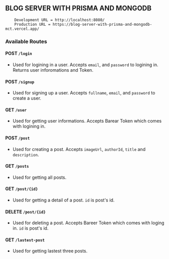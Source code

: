 ## BLOG SERVER WITH PRISMA AND MONGODB

```
    Development URL = http://localhost:8080/
    Production URL = https://blog-server-with-prisma-and-mongodb-mct.vercel.app/
```

### Available Routes

#### **POST** `/login`

-   Used for logining in a user. Accepts `email`, and `password` to logining in. Returns user inforomations and Token.

#### **POST** `/signup`

-   Used for signing up a user. Accepts `fullname`, `email`, and `password` to create a user.

#### **GET** `/user`

-   Used for getting user informations. Accepts Barear Token which comes with logining in.

#### **POST** `/post`

-   Used for creating a post. Accepts `imageUrl`, `authorId`, `title` and `description`.

#### **GET** `/posts`

-   Used for getting all posts.

#### **GET** `/post/{id}`

-   Used for getting a detail of a post. `id` is post's id.

#### **DELETE** `/post/{id}`

-   Used for deleting a post. Accepts Bareer Token which comes with loging in. `id` is post's id.

#### **GET** `/lastest-post`

-   Used for getting lastest three posts.
